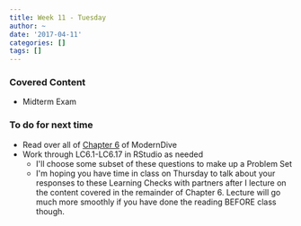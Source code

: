 ```yaml
---
title: Week 11 - Tuesday
author: ~
date: '2017-04-11'
categories: []
tags: []
---
```


### Covered Content
- Midterm Exam

### To do for next time

- Read over all of [Chapter 6](https://ismayc.github.io/moderndiver-book/6-sim.html) of ModernDive
- Work through LC6.1-LC6.17 in RStudio as needed
  - I'll choose some subset of these questions to make up a Problem Set
  - I'm hoping you have time in class on Thursday to talk about your responses to these Learning Checks with partners after I lecture on the content covered in the remainder of Chapter 6.  Lecture will go much more smoothly if you have done the reading BEFORE class though.

